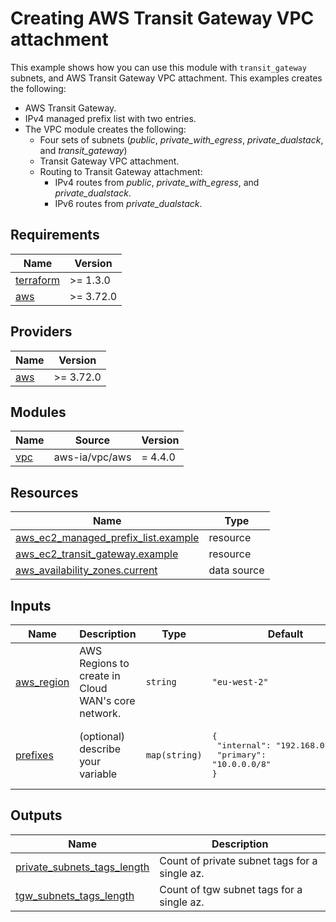 <!-- BEGIN_TF_DOCS -->
# Creating AWS Transit Gateway VPC attachment

This example shows how you can use this module with `transit_gateway` subnets, and AWS Transit Gateway VPC attachment. This examples creates the following:

* AWS Transit Gateway.
* IPv4 managed prefix list with two entries.
* The VPC module creates the following:
  * Four sets of subnets (*public*, *private\_with\_egress*, *private\_dualstack*, and *transit\_gateway*)
  * Transit Gateway VPC attachment.
  * Routing to Transit Gateway attachment:
    * IPv4 routes from *public*, *private\_with\_egress*, and *private\_dualstack*.
    * IPv6 routes from *private\_dualstack*.

## Requirements

| Name | Version |
|------|---------|
| <a name="requirement_terraform"></a> [terraform](#requirement\_terraform) | >= 1.3.0 |
| <a name="requirement_aws"></a> [aws](#requirement\_aws) | >= 3.72.0 |

## Providers

| Name | Version |
|------|---------|
| <a name="provider_aws"></a> [aws](#provider\_aws) | >= 3.72.0 |

## Modules

| Name | Source | Version |
|------|--------|---------|
| <a name="module_vpc"></a> [vpc](#module\_vpc) | aws-ia/vpc/aws | = 4.4.0 |

## Resources

| Name | Type |
|------|------|
| [aws_ec2_managed_prefix_list.example](https://registry.terraform.io/providers/hashicorp/aws/latest/docs/resources/ec2_managed_prefix_list) | resource |
| [aws_ec2_transit_gateway.example](https://registry.terraform.io/providers/hashicorp/aws/latest/docs/resources/ec2_transit_gateway) | resource |
| [aws_availability_zones.current](https://registry.terraform.io/providers/hashicorp/aws/latest/docs/data-sources/availability_zones) | data source |

## Inputs

| Name | Description | Type | Default | Required |
|------|-------------|------|---------|:--------:|
| <a name="input_aws_region"></a> [aws\_region](#input\_aws\_region) | AWS Regions to create in Cloud WAN's core network. | `string` | `"eu-west-2"` | no |
| <a name="input_prefixes"></a> [prefixes](#input\_prefixes) | (optional) describe your variable | `map(string)` | <pre>{<br>  "internal": "192.168.0.0/16",<br>  "primary": "10.0.0.0/8"<br>}</pre> | no |

## Outputs

| Name | Description |
|------|-------------|
| <a name="output_private_subnets_tags_length"></a> [private\_subnets\_tags\_length](#output\_private\_subnets\_tags\_length) | Count of private subnet tags for a single az. |
| <a name="output_tgw_subnets_tags_length"></a> [tgw\_subnets\_tags\_length](#output\_tgw\_subnets\_tags\_length) | Count of tgw subnet tags for a single az. |
<!-- END_TF_DOCS -->